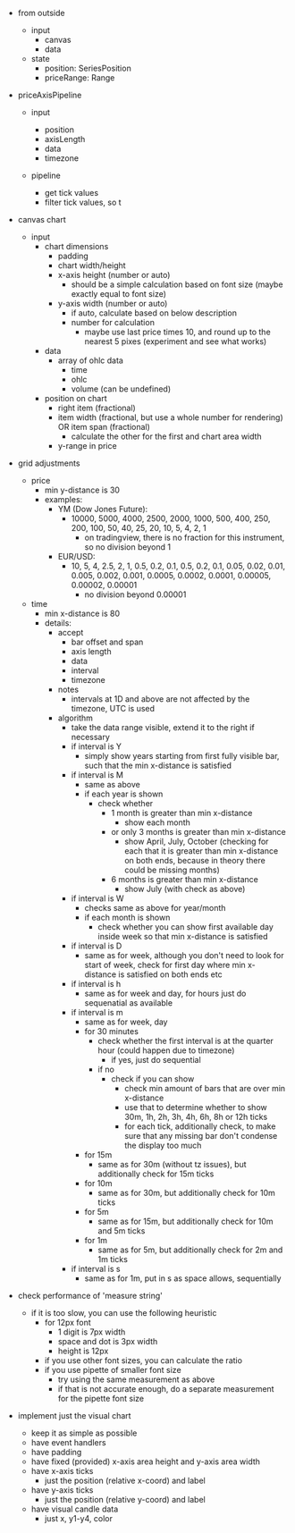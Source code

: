 - from outside
  - input
    - canvas
    - data
  - state
    - position: SeriesPosition
    - priceRange: Range
  



- priceAxisPipeline
  - input
    - position
    - axisLength
    - data
    - timezone

  - pipeline
    - get tick values
    - filter tick values, so t





- canvas chart
  - input
    - chart dimensions
      - padding
      - chart width/height
      - x-axis height (number or auto)
        - should be a simple calculation based on font size (maybe exactly equal to font size)
      - y-axis width (number or auto)
        - if auto, calculate based on below description
        - number for calculation
          - maybe use last price times 10, and round up to the nearest 5 pixes (experiment and see what works)
    - data
      - array of ohlc data
        - time
        - ohlc
        - volume (can be undefined)
    - position on chart
      - right item (fractional)
      - item width (fractional, but use a whole number for rendering) OR item span (fractional)
        - calculate the other for the first and chart area width
      - y-range in price


- grid adjustments
  - price
    - min y-distance is 30
    - examples:
      - YM (Dow Jones Future):
        - 10000, 5000, 4000, 2500, 2000, 1000, 500, 400, 250, 200, 100, 50, 40, 25, 20, 10, 5, 4, 2, 1
          - on tradingview, there is no fraction for this instrument, so no division beyond 1
      - EUR/USD:
        - 10, 5, 4, 2.5, 2, 1, 0.5, 0.2, 0.1, 0.5, 0.2, 0.1, 0.05, 0.02, 0.01, 0.005, 0.002, 0.001, 0.0005, 0.0002, 0.0001, 0.00005, 0.00002, 0.00001
          - no division beyond 0.00001
  - time
    - min x-distance is 80
    - details:
      - accept
        - bar offset and span
        - axis length
        - data
        - interval
        - timezone
      - notes
        - intervals at 1D and above are not affected by the timezone, UTC is used
      - algorithm
        - take the data range visible, extend it to the right if necessary
        - if interval is Y
          - simply show years starting from first fully visible bar, such that the min x-distance is satisfied
        - if interval is M
          - same as above
          - if each year is shown
            - check whether
              - 1 month is greater than min x-distance
                - show each month
              - or only 3 months is greater than min x-distance
                - show April, July, October (checking for each that it is greater than min x-distance on both ends, because in theory there could be missing months)
              - 6 months is greater than min x-distance
                - show July (with check as above)
        - if interval is W
          - checks same as above for year/month
          - if each month is shown
            - check whether you can show first available day inside week so that min x-distance is satisfied
        - if interval is D
          - same as for week, although you don't need to look for start of week, check for first day where min x-distance is satisfied on both ends etc
        - if interval is h
          - same as for week and day, for hours just do sequenatial as available
        - if interval is m
          - same as for week, day
          - for 30 minutes
            - check whether the first interval is at the quarter hour (could happen due to timezone)
              - if yes, just do sequential
            - if no
              - check if you can show
                - check min amount of bars that are over min x-distance
                - use that to determine whether to show 30m, 1h, 2h, 3h, 4h, 6h, 8h or 12h ticks
                - for each tick, additionally check, to make sure that any missing bar don't condense the display too much
          - for 15m
            - same as for 30m (without tz issues), but additionally check for 15m ticks
          - for 10m
            - same as for 30m, but additionally check for 10m ticks
          - for 5m
            - same as for 15m, but additionally check for 10m and 5m ticks
          - for 1m
            - same as for 5m, but additionally check for 2m and 1m ticks
        - if interval is s
          - same as for 1m, put in s as space allows, sequentially
            


- check performance of 'measure string'
  - if it is too slow, you can use the following heuristic
    - for 12px font
      - 1 digit is 7px width
      - space and dot is 3px width
      - height is 12px
    - if you use other font sizes, you can calculate the ratio
    - if you use pipette of smaller font size
      - try using the same measurement as above
      - if that is not accurate enough, do a separate measurement for the pipette font size




- implement just the visual chart
  - keep it as simple as possible
  - have event handlers
  - have padding
  - have fixed (provided) x-axis area height and y-axis area width
  - have x-axis ticks
    - just the position (relative x-coord) and label
  - have y-axis ticks
    - just the position (relative y-coord) and label
  - have visual candle data
    - just x, y1-y4, color


